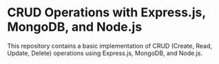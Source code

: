 # CRUD Operations with Express.js, MongoDB, and Node.js

This repository contains a basic implementation of CRUD (Create, Read, Update, Delete) operations using Express.js, MongoDB, and Node.js.


